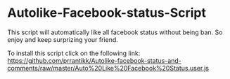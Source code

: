 Autolike-Facebook-status-Script
=================================

This script will automatically like all facebook status without being ban. So enjoy and keep surprizing your friend.

To install this script click on the following link:
https://github.com/prrantikk/Autolike-facebook-status-and-comments/raw/master/Auto%20Like%20Facebook%20Status.user.js

